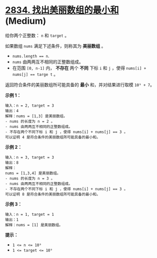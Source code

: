 # [2834. 找出美丽数组的最小和][link] (Medium)

[link]: https://leetcode.cn/problems/find-the-minimum-possible-sum-of-a-beautiful-array/

给你两个正整数： `n` 和 `target` 。

如果数组 `nums` 满足下述条件，则称其为 **美丽数组** 。

- `nums.length == n`.
- `nums` 由两两互不相同的正整数组成。
- 在范围 `[0, n-1]` 内， **不存在** 两个 **不同** 下标 `i` 和 `j` ，使得 `nums[i] + nums[j] == targe
t` 。

返回符合条件的美丽数组所可能具备的 **最小** 和，并对结果进行取模 `10⁹ + 7`。

**示例 1：**

```
输入：n = 2, target = 3
输出：4
解释：nums = [1,3] 是美丽数组。
- nums 的长度为 n = 2 。
- nums 由两两互不相同的正整数组成。
- 不存在两个不同下标 i 和 j ，使得 nums[i] + nums[j] == 3 。
可以证明 4 是符合条件的美丽数组所可能具备的最小和。
```

**示例 2：**

```
输入：n = 3, target = 3
输出：8
解释：
nums = [1,3,4] 是美丽数组。
- nums 的长度为 n = 3 。
- nums 由两两互不相同的正整数组成。
- 不存在两个不同下标 i 和 j ，使得 nums[i] + nums[j] == 3 。
可以证明 8 是符合条件的美丽数组所可能具备的最小和。
```

**示例 3：**

```
输入：n = 1, target = 1
输出：1
解释：nums = [1] 是美丽数组。

```

**提示：**

- `1 <= n <= 10⁹`
- `1 <= target <= 10⁹`

